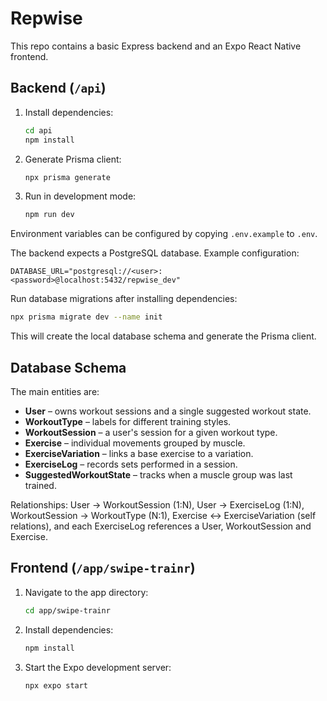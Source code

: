 # Repwise

This repo contains a basic Express backend and an Expo React Native frontend.

## Backend (`/api`)

1. Install dependencies:
   ```bash
   cd api
   npm install
   ```
2. Generate Prisma client:
   ```bash
   npx prisma generate
   ```
3. Run in development mode:
   ```bash
   npm run dev
   ```

Environment variables can be configured by copying `.env.example` to `.env`.

The backend expects a PostgreSQL database. Example configuration:

```env
DATABASE_URL="postgresql://<user>:<password>@localhost:5432/repwise_dev"
```

Run database migrations after installing dependencies:

```bash
npx prisma migrate dev --name init
```

This will create the local database schema and generate the Prisma client.

## Database Schema

The main entities are:

- **User** – owns workout sessions and a single suggested workout state.
- **WorkoutType** – labels for different training styles.
- **WorkoutSession** – a user's session for a given workout type.
- **Exercise** – individual movements grouped by muscle.
- **ExerciseVariation** – links a base exercise to a variation.
- **ExerciseLog** – records sets performed in a session.
- **SuggestedWorkoutState** – tracks when a muscle group was last trained.

Relationships: User → WorkoutSession (1:N), User → ExerciseLog (1:N),
WorkoutSession → WorkoutType (N:1), Exercise ↔ ExerciseVariation (self relations),
and each ExerciseLog references a User, WorkoutSession and Exercise.

## Frontend (`/app/swipe-trainr`)

1. Navigate to the app directory:
   ```bash
   cd app/swipe-trainr
   ```
2. Install dependencies:
   ```bash
   npm install
   ```
3. Start the Expo development server:
   ```bash
   npx expo start
   ```
